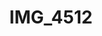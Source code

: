 ---
pid: '181'
layout: photos
title: IMG_4512
filename: IMG_4512.jpg
caption: 
previous_pid: '180'
next_pid: '182'
permalink: "/photos/181.html"
---